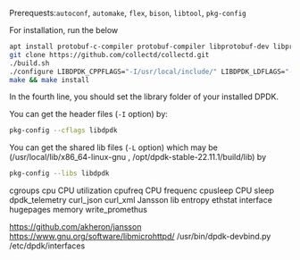Prerequests:`autoconf`, `automake`, `flex`, `bison`, `libtool`, `pkg-config`

For installation, run the below
```bash
apt install protobuf-c-compiler protobuf-compiler libprotobuf-dev libprotobuf-c-dev libprotobuf-c1
git clone https://github.com/collectd/collectd.git
./build.sh
./configure LIBDPDK_CPPFLAGS="-I/usr/local/include/" LIBDPDK_LDFLAGS="-L/usr/local/lib/x86_64-linux-gnu"
make && make install
```
In the fourth line, you should set the library folder of your installed DPDK.

You can get the header files (`-I` option)  by:
```bash
pkg-config --cflags libdpdk
```
You can get the shared lib files (`-L` option) which may be (/usr/local/lib/x86_64-linux-gnu  , /opt/dpdk-stable-22.11.1/build/lib) by
```bash
pkg-config --libs libdpdk
```

cgroups 
cpu CPU utilization
cpufreq CPU frequenc
cpusleep CPU sleep
dpdk_telemetry
curl_json
curl_xml
Jansson lib
entropy
ethstat
interface
hugepages
memory
write_promethus


https://github.com/akheron/jansson
https://www.gnu.org/software/libmicrohttpd/
/usr/bin/dpdk-devbind.py
/etc/dpdk/interfaces
